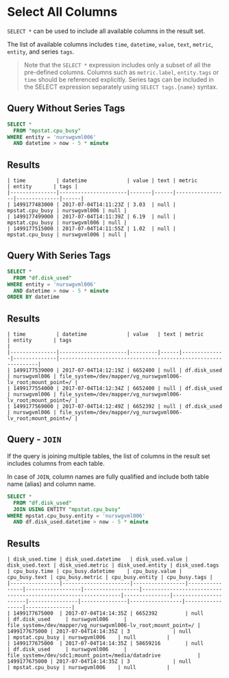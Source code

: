 # Select All Columns

`SELECT *` can be used to include all available columns in the result set.

The list of available columns includes `time`, `datetime`, `value`, `text`, `metric`, `entity`, and series `tags`.

> Note that the `SELECT *` expression includes only a subset of all the pre-defined columns. Columns such as `metric.label`, `entity.tags` or `time` should be referenced explicitly.
> Series tags can be included in the SELECT expression separately using `SELECT tags.{name}` syntax.

## Query Without Series Tags

```sql
SELECT *
  FROM "mpstat.cpu_busy"
WHERE entity = 'nurswgvml006'
  AND datetime > now - 5 * minute
```

## Results

```ls
| time          | datetime             | value | text | metric          | entity       | tags |
|---------------|----------------------|-------|------|-----------------|--------------|------|
| 1499177483000 | 2017-07-04T14:11:23Z | 3.03  | null | mpstat.cpu_busy | nurswgvml006 | null |
| 1499177499000 | 2017-07-04T14:11:39Z | 6.19  | null | mpstat.cpu_busy | nurswgvml006 | null |
| 1499177515000 | 2017-07-04T14:11:55Z | 1.02  | null | mpstat.cpu_busy | nurswgvml006 | null |
```

## Query With Series Tags

```sql
SELECT *
  FROM "df.disk_used"
WHERE entity = 'nurswgvml006'
  AND datetime > now - 5 * minute
ORDER BY datetime
```

## Results

```ls
| time          | datetime             | value   | text | metric       | entity       | tags                                                          |
|---------------|----------------------|---------|------|--------------|--------------|---------------------------------------------------------------|
| 1499177539000 | 2017-07-04T14:12:19Z | 6652400 | null | df.disk_used | nurswgvml006 | file_system=/dev/mapper/vg_nurswgvml006-lv_root;mount_point=/ |
| 1499177554000 | 2017-07-04T14:12:34Z | 6652400 | null | df.disk_used | nurswgvml006 | file_system=/dev/mapper/vg_nurswgvml006-lv_root;mount_point=/ |
| 1499177569000 | 2017-07-04T14:12:49Z | 6652392 | null | df.disk_used | nurswgvml006 | file_system=/dev/mapper/vg_nurswgvml006-lv_root;mount_point=/ |
```

## Query - `JOIN`

If the query is joining multiple tables, the list of columns in the result set includes columns from each table.

In case of `JOIN`, column names are fully qualified and include both table name (alias) and column name.

```sql
SELECT *
  FROM "df.disk_used"
  JOIN USING ENTITY "mpstat.cpu_busy"
WHERE mpstat.cpu_busy.entity = 'nurswgvml006'
  AND df.disk_used.datetime > now - 5 * minute
```

## Results

```ls
| disk_used.time | disk_used.datetime   | disk_used.value | disk_used.text | disk_used.metric | disk_used.entity | disk_used.tags                                                | cpu_busy.time | cpu_busy.datetime    | cpu_busy.value | cpu_busy.text | cpu_busy.metric | cpu_busy.entity | cpu_busy.tags |
|----------------|----------------------|-----------------|----------------|------------------|------------------|---------------------------------------------------------------|---------------|----------------------|----------------|---------------|-----------------|-----------------|---------------|
| 1499177675000  | 2017-07-04T14:14:35Z | 6652392         | null           | df.disk_used     | nurswgvml006     | file_system=/dev/mapper/vg_nurswgvml006-lv_root;mount_point=/ | 1499177675000 | 2017-07-04T14:14:35Z | 3              | null          | mpstat.cpu_busy | nurswgvml006    | null          |
| 1499177675000  | 2017-07-04T14:14:35Z | 58659216        | null           | df.disk_used     | nurswgvml006     | file_system=/dev/sdc1;mount_point=/media/datadrive            | 1499177675000 | 2017-07-04T14:14:35Z | 3              | null          | mpstat.cpu_busy | nurswgvml006    | null          |
```
